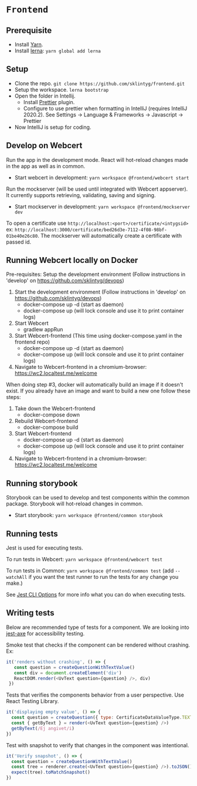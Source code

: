 # `Frontend`

## Prerequisite
- Install [Yarn](https://classic.yarnpkg.com/en/docs/install).
- Install [lerna](https://github.com/lerna/lerna): `yarn global add lerna` 

## Setup

- Clone the repo. `git clone https://github.com/sklintyg/frontend.git`
- Setup the workspace. `lerna bootstrap`
- Open the folder in Intellij. 
    - Install [Prettier](https://plugins.jetbrains.com/plugin/10456-prettier/) plugin.
    - Configure to use prettier when formatting in IntelliJ (requires IntelliJ 2020.2). See Settings -> Language & Frameworks -> Javascript -> Prettier
- Now IntelliJ is setup for coding.

## Develop on Webcert

Run the app in the development mode. React will hot-reload changes made in the app as well as in common.

- Start webcert in development: `yarn workspace @frontend/webcert start`

Run the mockserver (will be used until integrated with Webcert appserver). It currently supports retrieving, validating, saving and signing.

- Start mockserver in development: `yarn workspace @frontend/mockserver dev`

To open a certificate use `http://localhost:<port>/certificate/<intygsid>` ex: `http://localhost:3000/certificate/bed26d3e-7112-4f08-98bf-01be40e26c80`. The mockserver will automatically create a certificate with passed id.

## Running Webcert locally on Docker

Pre-requisites: Setup the development environment (Follow instructions in 'develop' on https://github.com/sklintyg/devops)

1. Start the development environment (Follow instructions in 'develop' on https://github.com/sklintyg/devops)
    * docker-compose up -d (start as daemon)
    * docker-compose up (will lock console and use it to print container logs)
2. Start Webcert
    * gradlew appRun
3. Start Webcert-frontend (This time using docker-compose.yaml in the frontend repo)
    * docker-compose up -d (start as daemon)
    * docker-compose up (will lock console and use it to print container logs)
4. Navigate to Webcert-frontend in a chromium-browser: https://wc2.localtest.me/welcome

When doing step #3, docker will automatically build an image if it doesn't exist. If you already have an image and want to build a new one follow these steps:

1. Take down the Webcert-frontend
    * docker-compose down
2. Rebuild Webcert-frontend
    * docker-compose build
3. Start Webcert-frontend
    * docker-compose up -d (start as daemon)
    * docker-compose up (will lock console and use it to print container logs)
4. Navigate to Webcert-frontend in a chromium-browser: https://wc2.localtest.me/welcome

## Running storybook

Storybook can be used to develop and test components within the common package. Storybook will hot-reload changes in common. 

- Start storybook: `yarn workspace @frontend/common storybook`

## Running tests

Jest is used for executing tests. 

To run tests in Webcert:  `yarn workspace @frontend/webcert test`

To run tests in Common:  `yarn workspace @frontend/common test` (add `--watchAll` if you want the test runner to run the tests for any change you make.)

See [Jest CLI Options](https://jestjs.io/docs/en/cli) for more info what you can do when executing tests.

## Writing tests

Below are recommended type of tests for a component. We are looking into [jest-axe](https://www.npmjs.com/package/jest-axe) for accessibility testing.

Smoke test that checks if the component can be rendered without crashing. Ex:

```javascript
it('renders without crashing', () => {
   const question = createQuestionWithTextValue()
   const div = document.createElement('div')
   ReactDOM.render(<UvText question={question} />, div)
 })
```
Tests that verifies the components behavior from a user perspective. Use React Testing Library.
```javascript
it('displaying empty value', () => {
  const question = createQuestion({ type: CertificateDataValueType.TEXT })
  const { getByText } = render(<UvText question={question} />)
  getByText(/Ej angivet/i)
})
```
Test with snapshot to verify that changes in the component was intentional.
```javascript
it('Verify snapshot', () => {
  const question = createQuestionWithTextValue()
  const tree = renderer.create(<UvText question={question} />).toJSON()
  expect(tree).toMatchSnapshot()
})
```

